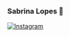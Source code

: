###  Sabrina Lopes  💚
[![Instagram](https://img.shields.io/badge/Instagram-E4405F?style=for-the-badge&logo=instagram&logoColor=white)](https://www.instagram.com/sah.lpsz/)

